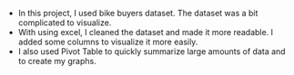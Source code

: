 - In this project, I used bike buyers dataset. The dataset was a bit complicated to visualize.
- With using excel, I cleaned the dataset and made it more readable. I added some columns to visualize it more easily.
- I also used Pivot Table to quickly summarize large amounts of data and to create my graphs.
